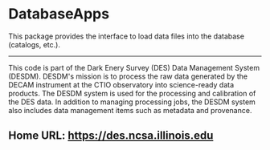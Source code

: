 
# DatabaseApps

This package provides the interface to load data files into the database (catalogs, etc.).

----------------------------------------
This code is part of the Dark Enery Survey (DES) Data Management System (DESDM).
DESDM's mission is to process the raw data generated by the DECAM instrument at the 
CTIO observatory into science-ready data products.   The DESDM system is used for the 
processing and calibration of the DES data.   In addition to managing processing jobs, the 
DESDM system also includes data management items such as metadata and provenance.

Home URL: https://des.ncsa.illinois.edu
----------------------------------------

